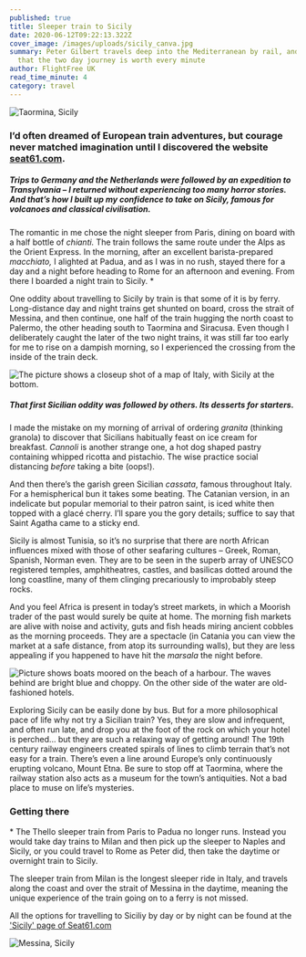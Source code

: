 ```yaml
---
published: true
title: Sleeper train to Sicily
date: 2020-06-12T09:22:13.322Z
cover_image: /images/uploads/sicily_canva.jpg
summary: Peter Gilbert travels deep into the Mediterranean by rail, and finds
  that the two day journey is worth every minute
author: FlightFree UK
read_time_minute: 4
category: travel
---
```

![](/images/uploads/taormina-sicily-canva.jpg "Taormina, Sicily")

### I’d often dreamed of European train adventures, but courage never matched imagination until I discovered the website [seat61.com](https://www.seat61.com/).

##### Trips to Germany and the Netherlands were followed by an expedition to Transylvania – I returned without experiencing too many horror stories. And that’s how I built up my confidence to take on Sicily, famous for volcanoes and classical civilisation.

The romantic in me chose the night sleeper from Paris, dining on board with a half bottle of *chianti.* The train follows the same route under the Alps as the Orient Express. In the morning, after an excellent barista-prepared *macchiato,* I alighted at Padua, and as I was in no rush, stayed there for a day and a night before heading to Rome for an afternoon and evening. From there I boarded a night train to Sicily. *

One oddity about travelling to Sicily by train is that some of it is by ferry. Long-distance day and night trains get shunted on board, cross the strait of Messina, and then continue, one half of the train hugging the north coast to Palermo, the other heading south to Taormina and Siracusa. Even though I deliberately caught the later of the two night trains, it was still far too early for me to rise on a dampish morning, so I experienced the crossing from the inside of the train deck.

![The picture shows a closeup shot of a map of Italy, with Sicily at the bottom. ](/images/uploads/sicily-map_canva.jpg)

##### That first Sicilian oddity was followed by others. Its desserts for starters.

I made the mistake on my morning of arrival of ordering *granita* (thinking granola) to discover that Sicilians habitually feast on ice cream for breakfast. *Cannoli* is another strange one, a hot dog shaped pastry containing whipped ricotta and pistachio. The wise practice social distancing *before* taking a bite (oops!). 

And then there’s the garish green Sicilian *cassata*, famous throughout Italy. For a hemispherical bun it takes some beating. The Catanian version, in an indelicate but popular memorial to their patron saint, is iced white then topped with a glacé cherry. I’ll spare you the gory details; suffice to say that Saint Agatha came to a sticky end.

Sicily is almost Tunisia, so it’s no surprise that there are north African influences mixed with those of other seafaring cultures – Greek, Roman, Spanish, Norman even. They are to be seen in the superb array of UNESCO registered temples, amphitheatres, castles, and basilicas dotted around the long coastline, many of them clinging precariously to improbably steep rocks. 

And you feel Africa is present in today’s street markets, in which a Moorish trader of the past would surely be quite at home. The morning fish markets are alive with noise and activity, guts and fish heads miring ancient cobbles as the morning proceeds. They are a spectacle (in Catania you can view the market at a safe distance, from atop its surrounding walls), but they are less appealing if you happened to have hit the *marsala* the night before.

![Picture shows boats moored on the beach of a harbour. The waves behind are bright blue and choppy. On the other side of the water are old-fashioned hotels. ](/images/uploads/taormina-harbour.jpg "Boats at Taormina")

Exploring Sicily can be easily done by bus. But for a more philosophical pace of life why not try a Sicilian train? Yes, they are slow and infrequent, and often run late, and drop you at the foot of the rock on which your hotel is perched… but they are such a relaxing way of getting around! The 19th century railway engineers created spirals of lines to climb terrain that’s not easy for a train. There’s even a line around Europe’s only continuously erupting volcano, Mount Etna. Be sure to stop off at Taormina, where the railway station also acts as a museum for the town’s antiquities. Not a bad place to muse on life’s mysteries.

### Getting there

\*﻿ The Thello sleeper train from Paris to Padua no longer runs. Instead you would take day trains to Milan and then pick up the sleeper to Naples and Sicily, or you could travel to Rome as Peter did, then take the daytime or overnight train to Sicily. 

The sleeper train from Milan is the longest sleeper ride in Italy, and travels along the coast and over the strait of Messina in the daytime, meaning the unique experience of the train going on to a ferry is not missed. 

A﻿ll the options for travelling to Siciliy by day or by night can be found at the ['Sicily' page of Seat61.com](https://www.seat61.com/Italy.htm#london-to-sicily-by-train)

![](/images/uploads/messina-sicily_canva.jpg "Messina, Sicily")